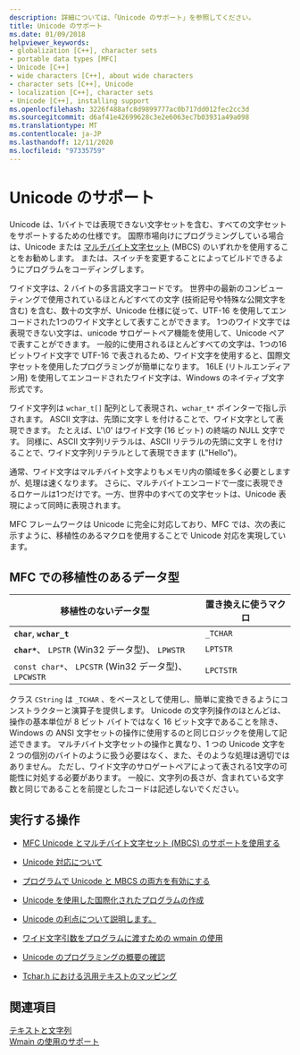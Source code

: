 ```yaml
---
description: 詳細については、「Unicode のサポート」を参照してください。
title: Unicode のサポート
ms.date: 01/09/2018
helpviewer_keywords:
- globalization [C++], character sets
- portable data types [MFC]
- Unicode [C++]
- wide characters [C++], about wide characters
- character sets [C++], Unicode
- localization [C++], character sets
- Unicode [C++], installing support
ms.openlocfilehash: 3226f488afc8d9899777ac0b717dd012fec2cc3d
ms.sourcegitcommit: d6af41e42699628c3e2e6063ec7b03931a49a098
ms.translationtype: MT
ms.contentlocale: ja-JP
ms.lasthandoff: 12/11/2020
ms.locfileid: "97335759"
---
```

# <a name="support-for-unicode"></a>Unicode のサポート

Unicode は、1バイトでは表現できない文字セットを含む、すべての文字セットをサポートするための仕様です。  国際市場向けにプログラミングしている場合は、Unicode または [マルチバイト文字セット](../text/support-for-multibyte-character-sets-mbcss.md) (MBCS) のいずれかを使用することをお勧めします。 または、スイッチを変更することによってビルドできるようにプログラムをコーディングします。

ワイド文字は、2 バイトの多言語文字コードです。 世界中の最新のコンピューティングで使用されているほとんどすべての文字 (技術記号や特殊な公開文字を含む) を含む、数十の文字が、Unicode 仕様に従って、UTF-16 を使用してエンコードされた1つのワイド文字として表すことができます。 1つのワイド文字では表現できない文字は、unicode サロゲートペア機能を使用して、Unicode ペアで表すことができます。 一般的に使用されるほとんどすべての文字は、1つの16ビットワイド文字で UTF-16 で表されるため、ワイド文字を使用すると、国際文字セットを使用したプログラミングが簡単になります。 16LE (リトルエンディアン用) を使用してエンコードされたワイド文字は、Windows のネイティブ文字形式です。

ワイド文字列は `wchar_t[]` 配列として表現され、`wchar_t*` ポインターで指し示されます。 ASCII 文字は、先頭に文字 L を付けることで、ワイド文字として表現できます。 たとえば、L'\0' はワイド文字 (16 ビット) の終端の NULL 文字です。 同様に、ASCII 文字列リテラルは、ASCII リテラルの先頭に文字 L を付けることで、ワイド文字列リテラルとして表現できます (L"Hello")。

通常、ワイド文字はマルチバイト文字よりもメモリ内の領域を多く必要としますが、処理は速くなります。 さらに、マルチバイトエンコードで一度に表現できるロケールは1つだけです。一方、世界中のすべての文字セットは、Unicode 表現によって同時に表現されます。

MFC フレームワークは Unicode に完全に対応しており、MFC では、次の表に示すように、移植性のあるマクロを使用することで Unicode 対応を実現しています。

## <a name="portable-data-types-in-mfc"></a>MFC での移植性のあるデータ型

|移植性のないデータ型|置き換えに使うマクロ|
|-----------------------------|----------------------------|
|**`char`**, **`wchar_t`**|`_TCHAR`|
|**`char*`**、 `LPSTR` (Win32 データ型)、 `LPWSTR`|`LPTSTR`|
|`const char*`、 `LPCSTR` (Win32 データ型)、 `LPCWSTR`|`LPCTSTR`|

クラス `CString` は `_TCHAR` 、をベースとして使用し、簡単に変換できるようにコンストラクターと演算子を提供します。 Unicode の文字列操作のほとんどは、操作の基本単位が 8 ビット バイトではなく 16 ビット文字であることを除き、Windows の ANSI 文字セットの操作に使用するのと同じロジックを使用して記述できます。 マルチバイト文字セットの操作と異なり、1 つの Unicode 文字を 2 つの個別のバイトのように扱う必要はなく、また、そのような処理は適切ではありません。 ただし、ワイド文字のサロゲートペアによって表される1文字の可能性に対処する必要があります。 一般に、文字列の長さが、含まれている文字数と同じであることを前提としたコードは記述しないでください。

## <a name="what-do-you-want-to-do"></a>実行する操作

- [MFC Unicode とマルチバイト文字セット (MBCS) のサポートを使用する](../atl-mfc-shared/unicode-and-multibyte-character-set-mbcs-support.md)

- [Unicode 対応について](../text/international-enabling.md)

- [プログラムで Unicode と MBCS の両方を有効にする](../text/internationalization-strategies.md)

- [Unicode を使用した国際化されたプログラムの作成](../text/unicode-programming-summary.md)

- [Unicode の利点について説明します。](../text/benefits-of-character-set-portability.md)

- [ワイド文字引数をプログラムに渡すための wmain の使用](../text/support-for-using-wmain.md)

- [Unicode のプログラミングの概要の確認](../text/unicode-programming-summary.md)

- [Tchar.h における汎用テキストのマッピング](../text/generic-text-mappings-in-tchar-h.md)

## <a name="see-also"></a>関連項目

[テキストと文字列](../text/text-and-strings-in-visual-cpp.md)<br/>
[Wmain の使用のサポート](../text/support-for-using-wmain.md)
